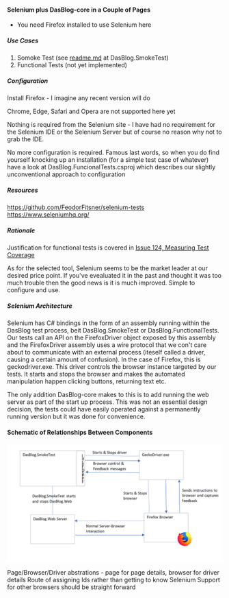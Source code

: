 #### Selenium plus DasBlog-core in a Couple of Pages
* You need Firefox installed to use Selenium here

##### Use Cases
1. Somoke Test (see [readme.md](DasBlog.SmokeTest/readme.md) at DasBlog.SmokeTest)
2. Functional Tests (not yet implemented)

##### Configuration
Install Firefox - I imagine any recent version will do

Chrome, Edge, Safari and Opera are not supported here yet

Nothing is required from the Selenium site - I have had no requirement for the Selenium IDE
or the Selenium Server but of course no reason why not to grab the IDE.

No more configuration is required.  Famous last words, so when you do find yourself
knocking up an installation (for a simple test case of whatever) have a look at
DasBlog.FuncionalTests.csproj which describes our slightly unconventional approach
to configuration

##### Resources
https://github.com/FeodorFitsner/selenium-tests
https://www.seleniumhq.org/

##### Rationale
Justification for functional tests is covered in [Issue 124, Measuring Test Coverage](https://github.com/poppastring/dasblog-core/issues/124)

As for the selected tool, Selenium seems to be the market leader at our desired price point.
If you've evealuated it in the past and thought it was too much trouble then the good news is it is 
much improved.  Simple to configure and use.


##### Selenium Architecture
Selenium has C# bindings in the form of an assembly running within the DasBlog test process,
beit DasBlog.SmokeTest or DasBlog.FunctionalTests.  Our tests call an API on the
FirefoxDriver object exposed
by this assembly and the FirefoxDriver assembly uses a wire protocol that we con't care about to communicate
with an external process (iteself called a driver, causing a certain amount of confusion).
In the case of Firefox, this is geckodriver.exe.  This driver controls the browser instance
targeted by our tests.  It starts and stops the browser and makes the automated manipulation happen
clicking buttons, returning text etc.

The only addition DasBlog-core makes to this is to add running the web server as
part of the start up process.  This was not an essential design decision, the tests could
have easily operated against a permanently running version but it was done for convenience.

#### Schematic of Relationships Between Components
![Schematic](SmokeTestArch.png)


Page/Browser/Driver abstrations - page for page details, browser for driver details
Route of assigning Ids rather than getting to know Selenium
Support for other browsers should be straight forward